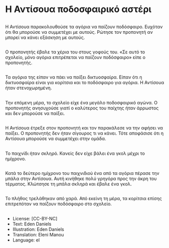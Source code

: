 # Η Αντίσουα ποδοσφαιρικό αστέρι

##
Η Αντίσουα παρακολουθούσε τα αγόρια να παίζουν ποδόσφαιρο. Ευχόταν ότι θα μπορούσε να συμμετέχει με αυτούς. Ρώτησε τον προπονητή αν μπορεί να κάνει εξάσκηση με αυτούς.

##
Ο προπονητής έβαλε τα χέρια του στους γοφούς του. «Σε αυτό το σχολείο, μόνο αγόρια επιτρέπεται να παίζουν ποδόσφαιρο» είπε ο προπονητής.

##
Τα αγόρια της είπαν να πάει να παίξει δικτυοσφαίρα. Είπαν ότι η δικτυοσφαίρα είναι για κορίτσια και το ποδόσφαιρο για αγόρια. Η Αντίσουα ήταν στενοχωρημένη.

##
Την επόμενη μέρα, το σχολείο είχε ένα μεγάλο ποδοσφαιρικό αγώνα. Ο προπονητής ανησυχούσε γιατί ο καλύτερος του παίχτης ήταν άρρωστος και δεν μπορούσε να παίξει.

##
Η Αντίσουα έτρεξε στον προπονητή και τον παρακάλεσε να την αφήσει να παίξει. Ο προπονητής δεν ήταν σίγουρος τι να κάνει. Τότε αποφάσισε ότι η Αντίσουα μπορούσε να συμμετέχει στην ομάδα.

##
Το παιχνίδι ήταν σκληρό. Κανείς δεν είχε βάλει ένα γκολ μέχρι το ημίχρονο.

##
Κατά το δεύτερο ημίχρονο του παιχνιδιού ένα από τα αγόρια πέρασε την μπάλα στην Αντίσουα. Αυτή κινήθηκε πολύ γρηγόρα προς την άκρη του τέρματος. Κλώτσησε τη μπάλα σκληρά και έβαλε ένα γκολ.

##
Το πλήθος τρελάθηκαν από χαρά. Από εκείνη τη μέρα, τα κορίτσια επίσης επιτρεπόταν να παίζουν ποδόσφαιρο στο σχολείο.

##
* License: [CC-BY-NC]
* Text: Eden Daniels
* Illustration: Eden Daniels
* Translation: Eleni Manou
* Language: el
